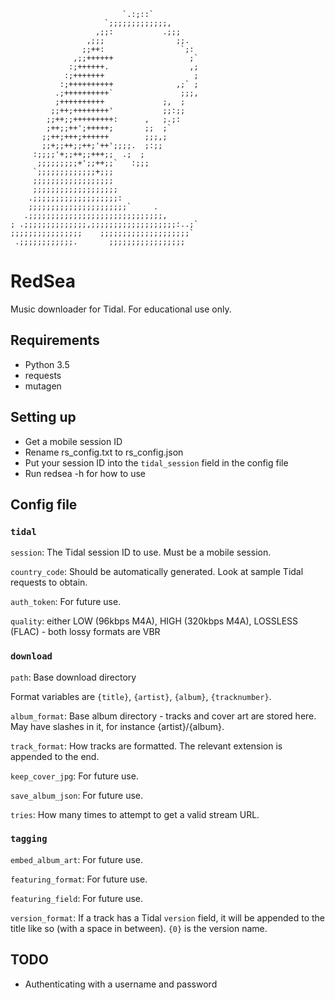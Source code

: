                              `.:;::`
                         `;;;;;;;;;;;;;,
                       ,;;:           .;;;
                     ,;;;                ;;.
                    ;;++:                 `;:
                  ,;;++++++                 ;`
                 :;++++++.                  ,;
                :;+++++++                    ;
               :;++++++++++              ,;` ;
              .;++++++++++`               ;;;,
              ;++++++++++             ;,  ;
             ;;++;++++++++'           ;;:;;
            ;;++;;+++++++++:      ,   ;.;:
            ;++;;++';+++++;       ;;  ;`
           ;;++;+++;++++++        ;;;,;
           ;;+;;++;;++;'++';;;;.  ;:;;
         :;;;;'+;;++;;+++;;  .;  ;
          ;;;;;;;;;+';;++;;`   :;;;
         `;;;;;;;;;;;;;+;;;
         ;;;;;;;;;;;;;;;;;;
         ;;;;;;;;;;;;;;;;;;;
        .;;;;;;;;;;;;;;;;;;;:
        ;;;;;;;;;;;;;;;;;;;;;;`     .
       .;;;;;;;;;;;;;;;;;;;;;;;;;;;;;;,
    ; .;;;;;;;;;;;;;;,;;;;;;;;;;;;;;;;;;;:..;`
    ;;;;;;;;;;;;;;;;    ;;;;;;;;;;;;;;;;;;;;`
     .;;;;;;;;;;;;.       ;;;;;;;;;;;;;;;;;

RedSea
======

Music downloader for Tidal. For educational use only.

Requirements
------------
* Python 3.5
* requests
* mutagen

Setting up
----------
* Get a mobile session ID
* Rename rs_config.txt to rs_config.json
* Put your session ID into the `tidal_session` field in the config file
* Run redsea -h for how to use

Config file
-----------

### `tidal`

`session`: The Tidal session ID to use. Must be a mobile session.

`country_code`: Should be automatically generated. Look at sample Tidal requests to obtain.

`auth_token`: For future use.

`quality`: either LOW (96kbps M4A), HIGH (320kbps M4A), LOSSLESS (FLAC) - both lossy formats are VBR

### `download`

`path`: Base download directory

Format variables are `{title}`, `{artist}`, `{album}`, `{tracknumber}`.

`album_format`: Base album directory - tracks and cover art are stored here. May have slashes in it, for instance {artist}/{album}.

`track_format`: How tracks are formatted. The relevant extension is appended to the end.

`keep_cover_jpg`: For future use.

`save_album_json`: For future use.

`tries`: How many times to attempt to get a valid stream URL.

### `tagging`

`embed_album_art`: For future use.

`featuring_format`: For future use.

`featuring_field`: For future use.

`version_format`: If a track has a Tidal `version` field, it will be appended to the title like so (with a space in between). `{0}` is the version name.

TODO
----
* Authenticating with a username and password